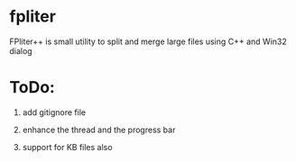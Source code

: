 fpliter
=======

FPliter++ is small utility to split and merge large files using C++ and Win32 dialog

ToDo:
=====
1) add gitignore file

2) enhance the thread and the progress bar

3) support for KB files also
